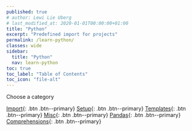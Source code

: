 ```yaml
---
published: true
# author: Lewi Lie Uberg
# last_modified_at: 2020-01-01T00:00:00+01:00
title: "Python"
excerpt: "Predefined import for projects"
permalink: /learn-python/
classes: wide
sidebar:
  title: "Python"
  nav: learn-python
toc: true
toc_label: "Table of Contents"
toc_icon: "file-alt"
---
```

<!-- Global site tag (gtag.js) - Google Analytics -->
<script async src="https://www.googletagmanager.com/gtag/js?id=G-X5TVX1RNG8"></script>
<script>
  window.dataLayer = window.dataLayer || [];
  function gtag(){dataLayer.push(arguments);}
  gtag('js', new Date());

  gtag('config', 'G-X5TVX1RNG8');
</script>

Choose a category

[Import](/python-import/){: .btn .btn--primary}
[Setup](/python-setup/){: .btn .btn--primary}
[Templates](/python-templates/){: .btn .btn--primary}
[Misc](/python-misc/){: .btn .btn--primary}
[Pandas](/python-pandas/){: .btn .btn--primary}
[Comprehensions](/python-comprehensions/){: .btn .btn--primary}
